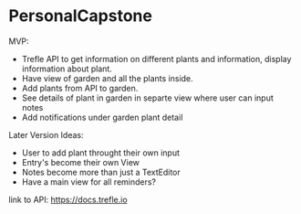 # PersonalCapstone

MVP:
- Trefle API to get information on different plants and information, display information about plant.     
- Have view of garden and all the plants inside. 
- Add plants from API to garden. 
- See details of plant in garden in separte view where user can input notes
- Add notifications under garden plant detail 

Later Version Ideas:
- User to add plant throught their own input
- Entry's become their own View
- Notes become more than just a TextEditor
- Have a main view for all reminders?

link to API: https://docs.trefle.io
